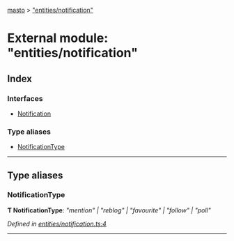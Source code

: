 [masto](../README.md) > ["entities/notification"](../modules/_entities_notification_.md)

# External module: "entities/notification"

## Index

### Interfaces

* [Notification](../interfaces/_entities_notification_.notification.md)

### Type aliases

* [NotificationType](_entities_notification_.md#notificationtype)

---

## Type aliases

<a id="notificationtype"></a>

###  NotificationType

**Ƭ NotificationType**: *"mention" \| "reblog" \| "favourite" \| "follow" \| "poll"*

*Defined in [entities/notification.ts:4](https://github.com/neet/masto.js/blob/886ec98/src/entities/notification.ts#L4)*

___

